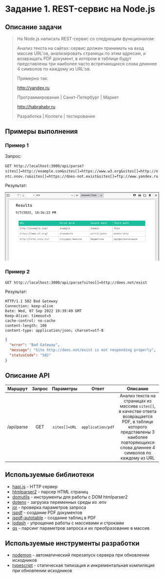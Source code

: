 # Задание 1. REST-сервис на Node.js

## Описание задачи

> На Node.js написать REST-сервис со следующим функционалом:
>
> Анализ текста на сайтах: сервис должен принимать на вход массив URL'ов, анализировать страницы по этим адресам, и возвращать PDF документ, в котором в таблице будут представлены три наиболее часто встречающихся слова длиннее 4 символов по каждому из URL'ов.
>
> Примерно так:
>
> http://yandex.ru
>
> Программирование | Санкт-Петербург | Маркет
>
> http://habrahabr.ru
>
> Разработка | Коллеги | тестирование

## Примеры выполнения

### Пример 1

Запрос:

`GET http://localhost:3000/api/parse?sites[]=http://example.com&sites[]=https://www.w3.org&sites[]=http://nntc.nnov.ru&sites[]=https://does-not.exist&sites[]=ftp://www.yandex.ru`

Результат:

![Query response with the PDF file](img/query1.png)

### Пример 2

`GET http://localhost:3000/api/parse?sites[]=http://does.not/exist`

Результат:

```
HTTP/1.1 502 Bad Gateway
Connection: keep-alive
Date: Wed, 07 Sep 2022 19:39:49 GMT
Keep-Alive: timeout=5
cache-control: no-cache
content-length: 108
content-type: application/json; charset=utf-8
```

```json
{
  "error": "Bad Gateway",
  "message": "Site http://does.not/exist is not responding properly",
  "statusCode": "502"
}
```

## Описание API

|  Маршрут   | Запрос |   Параметры   |       Ответ       |                                                                                         Описание                                                                                         |
| :--------: | :----: | :-----------: | :---------------: | :--------------------------------------------------------------------------------------------------------------------------------------------------------------------------------------: |
| /api/parse |  GET   | `sites[]=URL` | `application/pdf` | Анализ текста на страницах из массива `sites[]`, в качестве ответа возвращается PDF, в таблице которого представлены 3 наиболее повторяющихся слова длиннее 4 символов по каждому из URL |

## Используемые библиотеки

- [hapi.js](https://github.com/hapijs/hapi) - HTTP сервер
- [htmlparser2](https://github.com/fb55/htmlparser2) - парсер HTML страниц
- [domutils](https://github.com/fb55/domutils) - инструменты для работы с DOM htmlparser2
- [dotenv](https://github.com/motdotla/dotenv) - загрузка переменных среды из .env
- [joi](https://github.com/hapijs/joi) - проверка параметров запроса
- [jspdf](https://github.com/parallax/jsPDF) - создание PDF документов
- [jspdf-autotable](https://github.com/simonbengtsson/jsPDF-AutoTable) - создание таблиц в PDF
- [lodash](https://github.com/lodash/lodash) - упрощение работы с массивами и строками
- [qs](https://github.com/ljharb/qs) - парсинг параметров запроса и их преобразование в массив

## Используемые инструменты разработки

- [nodemon](https://github.com/remy/nodemon) - автоматический перезапуск сервера при обновлении исходников
- [typescript](https://github.com/Microsoft/TypeScript) - статическая типизация и инкрементальная компиляция при обновлении исходников
